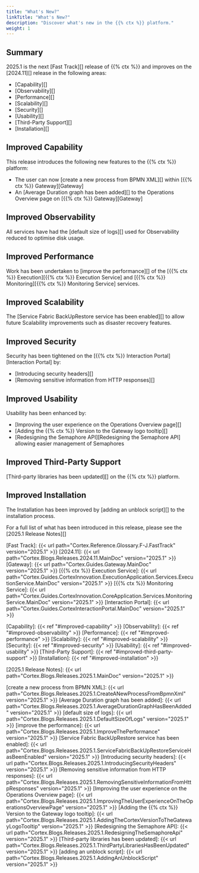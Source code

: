 ```yaml
---
title: "What's New?"
linkTitle: "What's New?"
description: "Discover what's new in the {{% ctx %}} platform."
weight: 1
---
```


## Summary

2025.1 is the next [Fast Track][] release of {{% ctx %}} and improves on the [2024.11][] release in the following areas:

* [Capability][]
* [Observability][]
* [Performance][]
* [Scalability][]
* [Security][]
* [Usability][]
* [Third-Party Support][]
* [Installation][]

## Improved Capability

This release introduces the following new features to the {{% ctx %}} platform:

* The user can now [create a new process from BPMN XML][] within [{{% ctx %}} Gateway][Gateway]
* An [Average Duration graph has been added][] to the Operations Overview page on [{{% ctx %}} Gateway][Gateway]

## Improved Observability

All services have had the [default size of logs][] used for Observability reduced to optimise disk usage.

## Improved Performance

Work has been undertaken to [improve the performance][] of the [{{% ctx %}} Execution][{{% ctx %}} Execution Service] and [{{% ctx %}} Monitoring][{{% ctx %}} Monitoring Service] services.

## Improved Scalability

The [Service Fabric BackUpRestore service has been enabled][] to allow future Scalability improvements such as disaster recovery features.

## Improved Security

Security has been tightened on the [{{% ctx %}} Interaction Portal][Interaction Portal] by:

* [Introducing security headers][]
* [Removing sensitive information from HTTP responses][]

## Improved Usability

Usability has been enhanced by:

* [Improving the user experience on the Operations Overview page][]
* [Adding the {{% ctx %}} Version to the Gateway logo tooltip][]
* [Redesigning the Semaphore API][Redesigning the Semaphore API] allowing easier management of Semaphores

## Improved Third-Party Support

[Third-party libraries has been updated][] on the {{% ctx %}} platform.

## Improved Installation

The Installation has been improved by [adding an unblock script][] to the installation process.

For a full list of what has been introduced in this release, please see the [2025.1 Release Notes][]

[Fast Track]: {{< url path="Cortex.Reference.Glossary.F-J.FastTrack" version="2025.1" >}}
[2024.11]: {{< url path="Cortex.Blogs.Releases.2024.11.MainDoc" version="2025.1" >}}
[Gateway]: {{< url path="Cortex.Guides.Gateway.MainDoc" version="2025.1" >}}
[{{% ctx %}} Execution Service]: {{< url path="Cortex.Guides.CortexInnovation.ExecutionApplication.Services.ExecutionService.MainDoc" version="2025.1" >}}
[{{% ctx %}} Monitoring Service]: {{< url path="Cortex.Guides.CortexInnovation.CoreApplication.Services.MonitoringService.MainDoc" version="2025.1" >}}
[Interaction Portal]: {{< url path="Cortex.Guides.CortexInteractionPortal.MainDoc" version="2025.1" >}}

[Capability]: {{< ref "#improved-capability" >}}
[Observability]: {{< ref "#improved-observability" >}}
[Performance]: {{< ref "#improved-performance" >}}
[Scalability]: {{< ref "#improved-scalability" >}}
[Security]: {{< ref "#improved-security" >}}
[Usability]: {{< ref "#improved-usability" >}}
[Third-Party Support]: {{< ref "#improved-third-party-support" >}}
[Installation]: {{< ref "#improved-installation" >}}

[2025.1 Release Notes]: {{< url path="Cortex.Blogs.Releases.2025.1.MainDoc" version="2025.1" >}}

[create a new process from BPMN XML]: {{< url path="Cortex.Blogs.Releases.2025.1.CreateANewProcessFromBpmnXml" version="2025.1" >}}
[Average Duration graph has been added]: {{< url path="Cortex.Blogs.Releases.2025.1.AverageDurationGraphHasBeenAdded" version="2025.1" >}}
[default size of logs]: {{< url path="Cortex.Blogs.Releases.2025.1.DefaultSizeOfLogs" version="2025.1" >}}
[improve the performance]: {{< url path="Cortex.Blogs.Releases.2025.1.ImproveThePerformance" version="2025.1" >}}
[Service Fabric BackUpRestore service has been enabled]: {{< url path="Cortex.Blogs.Releases.2025.1.ServiceFabricBackUpRestoreServiceHasBeenEnabled" version="2025.1" >}}
[Introducing security headers]: {{< url path="Cortex.Blogs.Releases.2025.1.IntroducingSecurityHeaders" version="2025.1" >}}
[Removing sensitive information from HTTP responses]: {{< url path="Cortex.Blogs.Releases.2025.1.RemovingSensitiveInformationFromHttpResponses" version="2025.1" >}}
[Improving the user experience on the Operations Overview page]: {{< url path="Cortex.Blogs.Releases.2025.1.ImprovingTheUserExperienceOnTheOperationsOverviewPage" version="2025.1" >}}
[Adding the {{% ctx %}} Version to the Gateway logo tooltip]: {{< url path="Cortex.Blogs.Releases.2025.1.AddingTheCortexVersionToTheGatewayLogoTooltip" version="2025.1" >}}
[Redesigning the Semaphore API]: {{< url path="Cortex.Blogs.Releases.2025.1.RedesigningTheSemaphoreApi" version="2025.1" >}}
[Third-party libraries has been updated]: {{< url path="Cortex.Blogs.Releases.2025.1.ThirdPartyLibrariesHasBeenUpdated" version="2025.1" >}}
[adding an unblock script]: {{< url path="Cortex.Blogs.Releases.2025.1.AddingAnUnblockScript" version="2025.1" >}}
